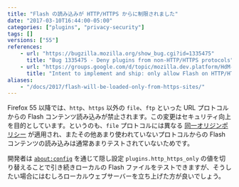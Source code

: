 ```yaml
---
title: "Flash の読み込みが HTTP/HTTPS からに制限されました"
date: "2017-03-10T16:44:00-05:00"
categories: ["plugins", "privacy-security"]
tags: []
versions: ["55"]
references:
    - url: "https://bugzilla.mozilla.org/show_bug.cgi?id=1335475"
      title: "Bug 1335475 - Deny plugins from non-HTTP/HTTPS protocols"
    - url: "https://groups.google.com/d/topic/mozilla.dev.platform/HdM-yCnhTYo/discussion"
      title: "Intent to implement and ship: only allow Flash on HTTP/HTTPS sites"
aliases:
    - "/docs/2017/flash-will-be-loaded-only-from-https-sites/"
---
```

Firefox 55 以降では、`http`、`https` 以外の `file`、`ftp` といった URL プロトコルからの Flash コンテンツ読み込みが禁止されます。この変更はセキュリティ向上を目的としています。というのも、`file` プロトコルには異なる [同一オリジンポリシー](https://developer.mozilla.org/ja/docs/Web/Security/Same-origin_policy) が適用され、またその他あまり使われていないプロトコルからの Flash コンテンツの読み込みは通常あまりテストされていないためです。

開発者は [`about:config`](https://support.mozilla.org/t5/Manage-preferences-and-add-ons/Firefox-%E3%81%AE-Configuration-Editor/ta-p/33503) を通じて隠し設定 `plugins.http_https_only` の値を切り替えることで引き続きローカルの Flash ファイルをテストできますが、そうしたい場合にはむしろローカルウェブサーバーを立ち上げた方が良いでしょう。
